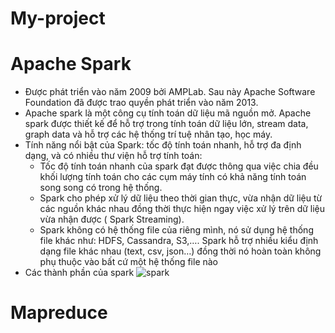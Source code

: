 # My-project
# Apache Spark
  - Được phát triển vào năm 2009 bởi AMPLab. Sau này Apache Software Foundation đã được trao quyền phát triển vào năm 2013.
  - Apache spark là một công cụ tính toán dữ liệu mã nguồn mở. Apache spark được thiết kế để hỗ trợ trong tính toán dữ liệu lớn, stream data, graph data và hỗ trợ các hệ thống trí tuệ nhân tạo, học máy.
  - Tính năng nổi bật của Spark: tốc độ tính toán nhanh, hỗ trợ đa định dạng, và có nhiều thư viện hỗ trợ tính toán:
      - Tốc độ tính toán nhanh của spark đạt được thông qua việc chia đều khối lượng tính toán cho các cụm máy tính có khả năng tính toán song song có trong hệ thống.
      - Spark cho phép xử lý dữ liệu theo thời gian thực, vừa nhận dữ liệu từ các nguồn khác nhau đồng thời thực hiện ngay việc xử lý trên dữ liệu vừa nhận được ( Spark Streaming).
     - Spark không có hệ thống file của riêng mình, nó sử dụng hệ thống file khác như: HDFS, Cassandra, S3,…. Spark hỗ trợ nhiều kiểu định dạng file khác nhau (text, csv, json…) đồng thời nó hoàn toàn không phụ thuộc vào bất cứ một hệ thống file nào
  - Các thành phần của spark
  ![spark](http://https://www.ibmbigdatahub.com/sites/default/files/blog_diagram_mf.jpg)
# Mapreduce
